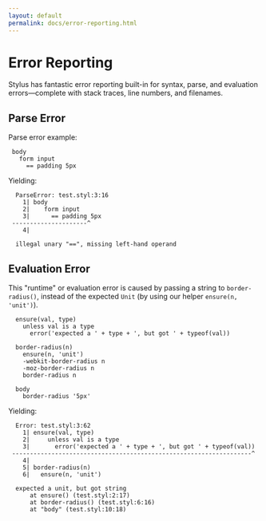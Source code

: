```yaml
---
layout: default
permalink: docs/error-reporting.html
---
```


# Error Reporting

 Stylus has fantastic error reporting built-in for syntax, parse, and evaluation errors—complete with stack traces, line numbers, and filenames.

## Parse Error

Parse error example:

     body
       form input
         == padding 5px

Yielding:

      ParseError: test.styl:3:16
        1| body
        2|    form input
        3|      == padding 5px
     ---------------------^
        4|

      illegal unary "==", missing left-hand operand

## Evaluation Error

 This "runtime" or evaluation error is caused by passing a string to `border-radius()`, instead of the expected `Unit` (by using our helper `ensure(n, 'unit')`).

      ensure(val, type)
        unless val is a type
          error('expected a ' + type + ', but got ' + typeof(val))

      border-radius(n)
        ensure(n, 'unit')
        -webkit-border-radius n
        -moz-border-radius n
        border-radius n

      body
        border-radius '5px'

Yielding:

      Error: test.styl:3:62
        1| ensure(val, type)
        2|     unless val is a type
        3|       error('expected a ' + type + ', but got ' + typeof(val))
     -------------------------------------------------------------------^
        4|
        5| border-radius(n)
        6|   ensure(n, 'unit')

      expected a unit, but got string
          at ensure() (test.styl:2:17)
          at border-radius() (test.styl:6:16)
          at "body" (test.styl:10:18)
